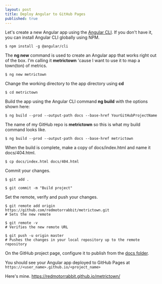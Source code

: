 ```yaml
---
layout: post
title: Deploy Angular to GitHub Pages
published: true
---
```


Let's create a new Angular app using the [Angular CLI](https://cli.angular.io/). If you don't have it, you can install Angular CLI globally using NPM.

````shell
$ npm install -g @angular/cli
````

The **ng new** command is used to create an Angular app that works right out of the box. I'm calling it **metrictown** 'cause I want to use it to map a town(ton) of metrics.

````shell
$ ng new metrictown
````

Change the working directory to the app directory using **cd**

````shell
$ cd metrictown
````

Build the app using the Angular CLI command **ng build** with the options shown here:

````shell
$ ng build --prod --output-path docs --base-href YourGitHubProjectName
````

The name of my GitHub repo is **metrictown** so this is what my build command looks like.

````shell
$ ng build --prod --output-path docs --base-href metrictown
````

When the build is complete, make a copy of docs/index.html and name it docs/404.html.

````shell
$ cp docs/index.html docs/404.html
````

Commit your changes.

````shell
$ git add .

$ git commit -m "Build project"
````

Set the remote, verify and push your changes.

````shell
$ git remote add origin https://github.com/redmotorrabbit/metrictown.git
# Sets the new remote

$ git remote -v
# Verifies the new remote URL

$ git push -u origin master
# Pushes the changes in your local repository up to the remote repository 
````

On the GitHub project page, configure it to publish from the [docs folder](https://help.github.com/en/articles/configuring-a-publishing-source-for-github-pages#publishing-your-github-pages-site-from-a-docs-folder-on-your-master-branch).

You should see your Angular app deployed to GitHub Pages at `https://<user_name>.github.io/<project_name>`

Here's mine. <https://redmotorrabbit.github.io/metrictown/>



